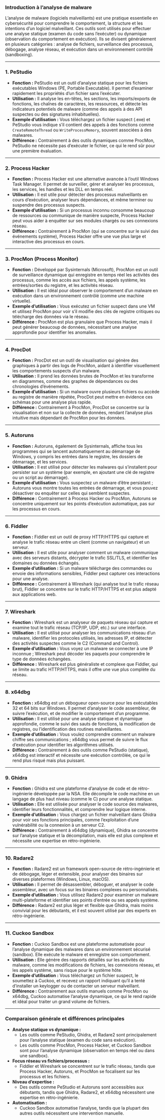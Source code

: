 ### **Introduction à l’analyse de malware**
L’analyse de malware (logiciels malveillants) est une pratique essentielle en cybersécurité pour comprendre le comportement, la structure et les intentions d’un logiciel malveillant. Ces outils sont utilisés pour effectuer une analyse statique (examen du code sans l’exécuter) ou dynamique (observation du comportement en exécution). Ils se divisent généralement en plusieurs catégories : analyse de fichiers, surveillance des processus, débogage, analyse réseau, et exécution dans un environnement contrôlé (sandboxing).

---

### **1. PeStudio**
- **Fonction :** PeStudio est un outil d’analyse statique pour les fichiers exécutables Windows (PE, Portable Executable). Il permet d’examiner rapidement les propriétés d’un fichier sans l’exécuter.
- **Utilisation :** Il analyse les en-têtes, les sections, les imports/exports de fonctions, les chaînes de caractères, les ressources, et détecte les indicateurs potentiels de malware (comme des appels à des API suspectes ou des signatures inhabituelles).
- **Exemple d’utilisation :** Vous téléchargez un fichier suspect (.exe) et PeStudio vous indique s’il contient des appels à des fonctions comme `CreateRemoteThread` ou `WriteProcessMemory`, souvent associées à des malwares.
- **Différence :** Contrairement à des outils dynamiques comme ProcMon, PeStudio ne nécessite pas d’exécuter le fichier, ce qui le rend sûr pour une première évaluation.

---

### **2. Process Hacker**
- **Fonction :** Process Hacker est une alternative avancée à l’outil Windows Task Manager. Il permet de surveiller, gérer et analyser les processus, les services, les handles et les DLL en temps réel.
- **Utilisation :** Il est utile pour détecter des processus malveillants en cours d’exécution, analyser leurs dépendances, et même terminer ou suspendre des processus suspects.
- **Exemple d’utilisation :** Si un processus inconnu consomme beaucoup de ressources ou communique de manière suspecte, Process Hacker peut vous aider à enquêter sur ses modules chargés ou ses connexions réseau.
- **Différence :** Contrairement à ProcMon (qui se concentre sur le suivi des événements système), Process Hacker offre une vue plus large et interactive des processus en cours.

---

### **3. ProcMon (Process Monitor)**
- **Fonction :** Développé par Sysinternals (Microsoft), ProcMon est un outil de surveillance dynamique qui enregistre en temps réel les activités des processus, comme les accès aux fichiers, les appels système, les entrées/sorties du registre, et les activités réseau.
- **Utilisation :** Il est idéal pour observer le comportement d’un malware en exécution dans un environnement contrôlé (comme une machine virtuelle).
- **Exemple d’utilisation :** Vous exécutez un fichier suspect dans une VM et utilisez ProcMon pour voir s’il modifie des clés de registre critiques ou télécharge des données via le réseau.
- **Différence :** ProcMon est plus granulaire que Process Hacker, mais il peut générer beaucoup de données, nécessitant une analyse approfondie pour identifier les anomalies.

---

### **4. ProcDot**
- **Fonction :** ProcDot est un outil de visualisation qui génère des graphiques à partir des logs de ProcMon, aidant à identifier visuellement les comportements suspects d’un malware.
- **Utilisation :** Il prend les données brutes de ProcMon et les transforme en diagrammes, comme des graphes de dépendances ou des chronologies d’événements.
- **Exemple d’utilisation :** Si un malware ouvre plusieurs fichiers ou accède au registre de manière répétée, ProcDot peut mettre en évidence ces schémas pour une analyse plus rapide.
- **Différence :** Contrairement à ProcMon, ProcDot se concentre sur la visualisation et non sur la collecte de données, rendant l’analyse plus intuitive mais dépendant de ProcMon pour les données.

---

### **5. Autoruns**
- **Fonction :** Autoruns, également de Sysinternals, affiche tous les programmes qui se lancent automatiquement au démarrage de Windows, y compris les entrées dans le registre, les dossiers de démarrage, et les services.
- **Utilisation :** Il est utilisé pour détecter les malwares qui s’installent pour persister sur un système (par exemple, en ajoutant une clé de registre ou un script au démarrage).
- **Exemple d’utilisation :** Vous suspectez un malware d’être persistant ; Autoruns vous montre toutes les entrées de démarrage, et vous pouvez désactiver ou enquêter sur celles qui semblent suspectes.
- **Différence :** Contrairement à Process Hacker ou ProcMon, Autoruns se concentre uniquement sur les points d’exécution automatique, pas sur les processus en cours.

---

### **6. Fiddler**
- **Fonction :** Fiddler est un outil de proxy HTTP/HTTPS qui capture et analyse le trafic réseau entre un client (comme un navigateur) et un serveur.
- **Utilisation :** Il est utile pour analyser comment un malware communique avec des serveurs distants, décrypter le trafic SSL/TLS, et identifier les domaines ou données échangés.
- **Exemple d’utilisation :** Si un malware télécharge des commandes ou envoie des informations sensibles, Fiddler peut capturer ces interactions pour une analyse.
- **Différence :** Contrairement à Wireshark (qui analyse tout le trafic réseau brut), Fiddler se concentre sur le trafic HTTP/HTTPS et est plus adapté aux applications web.

---

### **7. Wireshark**
- **Fonction :** Wireshark est un analyseur de paquets réseau qui capture et examine tout le trafic réseau (TCP/IP, UDP, etc.) sur une interface.
- **Utilisation :** Il est utilisé pour analyser les communications réseau d’un malware, identifier les protocoles utilisés, les adresses IP, et détecter des activités suspectes comme le C2 (Command and Control).
- **Exemple d’utilisation :** Vous voyez un malware se connecter à une IP inconnue ; Wireshark peut décoder les paquets pour comprendre le type de données échangées.
- **Différence :** Wireshark est plus généraliste et complexe que Fiddler, qui se limite au trafic HTTP/HTTPS, mais il offre une vue plus complète du réseau.

---

### **8. x64dbg**
- **Fonction :** x64dbg est un débogueur open-source pour les exécutables 32 et 64 bits sur Windows. Il permet d’analyser le code assembleur, de suivre l’exécution, et de modifier le comportement d’un programme.
- **Utilisation :** Il est utilisé pour une analyse statique et dynamique approfondie, comme le suivi des sauts de fonctions, la modification de registres, ou l’identification des routines malveillantes.
- **Exemple d’utilisation :** Vous voulez comprendre comment un malware chiffre ses communications ; x64dbg vous permet de suivre le flux d’exécution pour identifier les algorithmes utilisés.
- **Différence :** Contrairement à des outils comme PeStudio (statique), x64dbg est interactif et nécessite une exécution contrôlée, ce qui le rend plus risqué mais plus puissant.

---

### **9. Ghidra**
- **Fonction :** Ghidra est une plateforme d’analyse de code et de rétro-ingénierie développée par la NSA. Elle décompile le code machine en un langage de plus haut niveau (comme le C) pour une analyse statique.
- **Utilisation :** Elle est utilisée pour analyser le code source des malwares, identifier leurs fonctionnalités, et comprendre leur logique interne.
- **Exemple d’utilisation :** Vous chargez un fichier malveillant dans Ghidra pour voir ses fonctions principales, comme l’exploitation d’une vulnérabilité ou la connexion à un serveur C2.
- **Différence :** Contrairement à x64dbg (dynamique), Ghidra se concentre sur l’analyse statique et la décompilation, mais elle est plus complexe et nécessite une expertise en rétro-ingénierie.

---

### **10. Radare2**
- **Fonction :** Radare2 est un framework open-source de rétro-ingénierie et de débogage, léger et extensible, pour analyser des binaires sur diverses plateformes (Windows, Linux, macOS).
- **Utilisation :** Il permet de désassembler, déboguer, et analyser le code assembleur, avec un focus sur les binaires complexes ou personnalisés.
- **Exemple d’utilisation :** Vous utilisez Radare2 pour examiner un malware multi-plateforme et identifier ses points d’entrée ou ses appels système.
- **Différence :** Radare2 est plus léger et flexible que Ghidra, mais moins convivial pour les débutants, et il est souvent utilisé par des experts en rétro-ingénierie.

---

### **11. Cuckoo Sandbox**
- **Fonction :** Cuckoo Sandbox est une plateforme automatisée pour l’analyse dynamique des malwares dans un environnement sécurisé (sandbox). Elle exécute le malware et enregistre son comportement.
- **Utilisation :** Elle génère des rapports détaillés sur les activités du malware, comme les modifications de fichiers, les connexions réseau, et les appels système, sans risque pour le système hôte.
- **Exemple d’utilisation :** Vous téléchargez un fichier suspect, le soumettez à Cuckoo, et recevez un rapport indiquant qu’il a tenté d’installer un keylogger ou de contacter un serveur malveillant.
- **Différence :** Contrairement aux outils manuels comme ProcMon ou x64dbg, Cuckoo automatise l’analyse dynamique, ce qui le rend rapide et idéal pour traiter un grand volume de fichiers.

---

### **Comparaison générale et différences principales**
- **Analyse statique vs dynamique :**
  - Les outils comme PeStudio, Ghidra, et Radare2 sont principalement pour l’analyse statique (examen du code sans exécution).
  - Les outils comme ProcMon, Process Hacker, et Cuckoo Sandbox sont pour l’analyse dynamique (observation en temps réel ou dans une sandbox).
- **Focus réseau vs fichiers/processus :**
  - Fiddler et Wireshark se concentrent sur le trafic réseau, tandis que Process Hacker, Autoruns, et ProcMon se focalisent sur les processus et les fichiers.
- **Niveau d’expertise :**
  - Des outils comme PeStudio et Autoruns sont accessibles aux débutants, tandis que Ghidra, Radare2, et x64dbg nécessitent une expertise en rétro-ingénierie.
- **Automatisation :**
  - Cuckoo Sandbox automatise l’analyse, tandis que la plupart des autres outils nécessitent une intervention manuelle.

